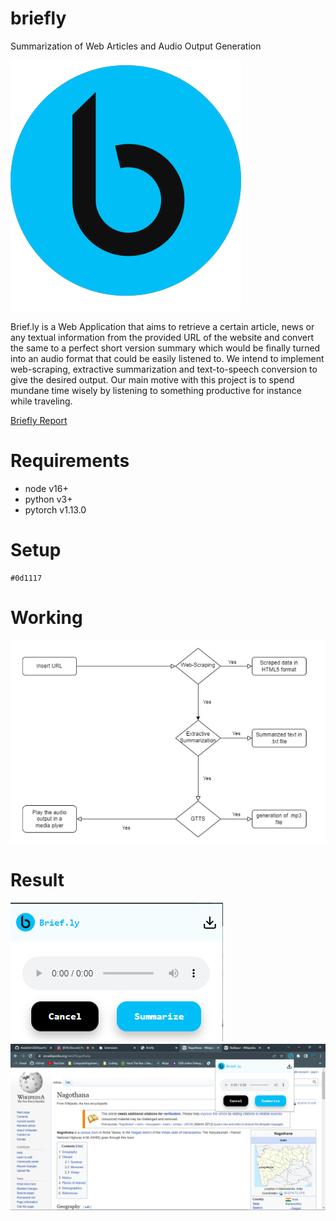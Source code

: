 # briefly
Summarization of Web Articles and Audio Output Generation

![briefly logo](./assets/images/Logo.png)

Brief.ly is a Web Application that aims to retrieve a certain article, news or any textual information from the provided URL of the website and convert the same to a perfect short version summary which would be finally turned into an audio format that could be easily listened to. We intend to implement web-scraping, extractive summarization and text-to-speech conversion to give the desired output. Our main motive with this project is to spend mundane time wisely by listening to something productive for instance while traveling. 

[Briefly Report](https://docs.google.com/document/d/1E4_56Jobla8tImKAiX_jhx73VACyISTRtKxTuRLK0j0/edit?usp=sharing)

# Requirements
- node v16+
- python v3+
- pytorch v1.13.0 

# Setup
```
#0d1117

```

# Working

![Working briefly](./assets/images/workflow.png)


# Result 
![Extension](./assets/images/brief.ly%20extension.png)
![webpage](./assets/images/brief.ly%20.png)